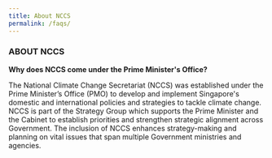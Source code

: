 ```yaml
---
title: About NCCS
permalink: /faqs/
---
```


### ABOUT NCCS

**Why does NCCS come under the Prime Minister's Office?**

The National Climate Change Secretariat (NCCS) was established under the Prime Minister’s Office (PMO) to develop and implement Singapore's domestic and international policies and strategies to tackle climate change. NCCS is part of the Strategy Group which supports the Prime Minister and the Cabinet to establish priorities and strengthen strategic alignment across Government. The inclusion of NCCS enhances strategy-making and planning on vital issues that span multiple Government ministries and agencies.